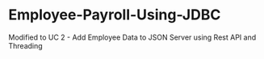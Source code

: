 # Employee-Payroll-Using-JDBC

Modified to UC 2 - Add Employee Data to JSON Server using Rest API and Threading